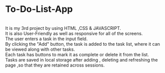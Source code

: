 # To-Do-List-App
<br>
It is my 3rd project by using HTML ,CSS & JAVASCRIPT.
<br>
It is also User-Friendly as well as responsive for all of the screens.
<br>
The user enters a task in the input field.
<br>
By clicking the "Add" button, the task is added to the task list, where it can be viewed along with other tasks.
<br>
Each task has buttons to mark it as complete or delete it from the list.
<br>
Tasks are saved in local storage after adding , deleting and refreshing the page ,so that they are retained across sessions.
